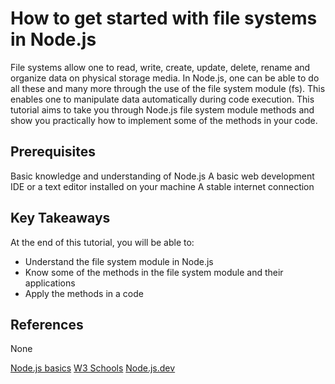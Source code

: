 # How to get started with file systems in Node.js

File systems allow one to read, write, create, update, delete, rename and organize data on physical storage media. In Node.js, one can be able to do all these and many more through the use of the file system module (fs). This enables one to manipulate data automatically during code execution.
This tutorial aims to take you through Node.js file system module methods and show you practically how to implement some of the methods in your code.

## Prerequisites

Basic knowledge and understanding of Node.js
A basic web development IDE or a text editor installed on your machine
A stable internet connection

## Key Takeaways

At the end of this tutorial, you will be able to:

- Understand the file system module in Node.js
- Know some of the methods in the file system module and their applications
- Apply the methods in a code

## References

None



[Node.js basics](https://www.youtube.com/watch?v=OIBIXYLJjsI&list=PL4cUxeGkcC9jsz4LDYc6kv3ymONOKxwBU&index=2)
[W3 Schools](https://www.w3schools.com/nodejs/nodejs_filesystem.asp)
[Node.js.dev](https://nodejs.dev/learn/the-nodejs-fs-module)